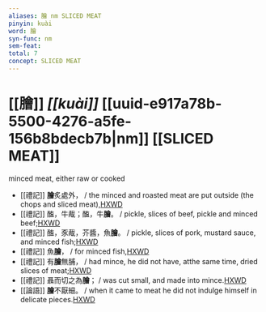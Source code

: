 ```yaml
---
aliases: 膾 nm SLICED MEAT
pinyin: kuài
word: 膾
syn-func: nm
sem-feat: 
total: 7
concept: SLICED MEAT 
---
```

# [[膾]] *[[kuài]]*  [[uuid-e917a78b-5500-4276-a5fe-156b8bdecb7b|nm]] [[SLICED MEAT]]
minced meat, either raw or cooked
 - [[禮記]] **膾**炙處外， / the minced and roasted meat are put outside (the chops and sliced meat),[HXWD](https://hxwd.org/textview.html?location=KR1d0052_tls_001-29a.6)
 - [[禮記]] 醢，牛胾；醢，牛**膾**。 / pickle, slices of beef, pickle and minced beef;[HXWD](https://hxwd.org/textview.html?location=KR1d0052_tls_012-16a.7)
 - [[禮記]] 醢，豕胾，芥醬，魚**膾**。 / pickle, slices of pork, mustard sauce, and minced fish;[HXWD](https://hxwd.org/textview.html?location=KR1d0052_tls_012-16a.9)
 - [[禮記]] 魚**膾**， / for minced fish,[HXWD](https://hxwd.org/textview.html?location=KR1d0052_tls_012-20a.26)
 - [[禮記]] 有**膾**無脯， / had mince, he did not have, atthe same time, dried slices of meat;[HXWD](https://hxwd.org/textview.html?location=KR1d0052_tls_012-26a.3)
 - [[禮記]] 聶而切之為**膾**； / was cut small, and made into mince.[HXWD](https://hxwd.org/textview.html?location=KR1d0052_tls_017-28a.3)
 - [[論語]] **膾**不厭細。 / when it came to meat he did not indulge himself in delicate pieces.[HXWD](https://hxwd.org/textview.html?location=KR1h0004_tls_010-25a.3)